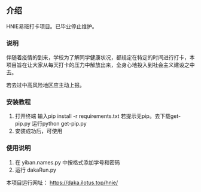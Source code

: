 ## 介绍
HNIE易班打卡项目。已毕业停止维护。

### 说明

伴随着疫情的到来，学校为了解同学健康状况，都规定在特定的时间进行打卡，本项目旨在让大家从每天打卡的压力中解放出来，全身心地投入到社会主义建设之中去。

若去过中高风险地区应主动上报。

### 安装教程

1. 打开终端 输入pip install -r requirements.txt  若提示无pip。去下载get-pip.py 运行python get-pip.py
2. 安装成功后，可使用

### 使用说明

1. 在 yiban.names.py 中按格式添加学号和密码
2. 运行 dakaRun.py

本项目运行网址：
https://daka.ilotus.top/hnie/
